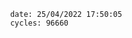 

                date: 25/04/2022 17:50:05
                cycles: 96660

                         